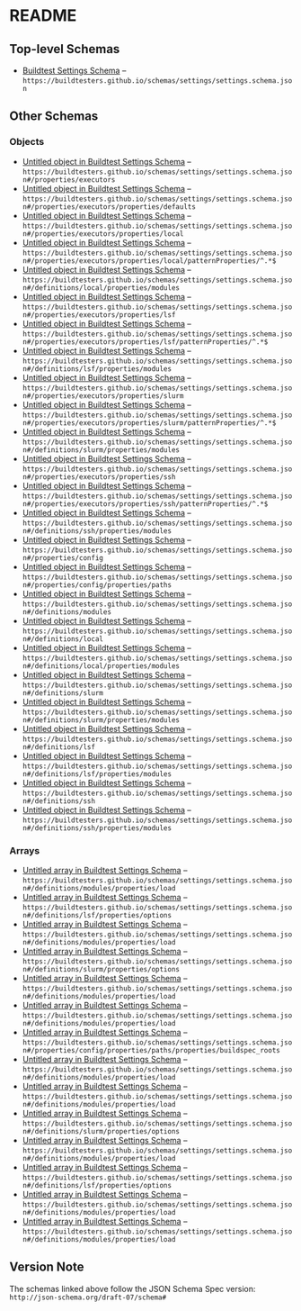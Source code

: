 # README

## Top-level Schemas

-   [Buildtest Settings Schema](./settings.md) – `https://buildtesters.github.io/schemas/settings/settings.schema.json`

## Other Schemas

### Objects

-   [Untitled object in Buildtest Settings Schema](./settings-properties-executors.md) – `https://buildtesters.github.io/schemas/settings/settings.schema.json#/properties/executors`
-   [Untitled object in Buildtest Settings Schema](./settings-properties-executors-properties-defaults.md) – `https://buildtesters.github.io/schemas/settings/settings.schema.json#/properties/executors/properties/defaults`
-   [Untitled object in Buildtest Settings Schema](./settings-properties-executors-properties-local.md) – `https://buildtesters.github.io/schemas/settings/settings.schema.json#/properties/executors/properties/local`
-   [Untitled object in Buildtest Settings Schema](./settings-properties-executors-properties-local-patternproperties-.md) – `https://buildtesters.github.io/schemas/settings/settings.schema.json#/properties/executors/properties/local/patternProperties/^.*$`
-   [Untitled object in Buildtest Settings Schema](./settings-definitions-local-properties-modules.md) – `https://buildtesters.github.io/schemas/settings/settings.schema.json#/definitions/local/properties/modules`
-   [Untitled object in Buildtest Settings Schema](./settings-properties-executors-properties-lsf.md) – `https://buildtesters.github.io/schemas/settings/settings.schema.json#/properties/executors/properties/lsf`
-   [Untitled object in Buildtest Settings Schema](./settings-properties-executors-properties-lsf-patternproperties-.md) – `https://buildtesters.github.io/schemas/settings/settings.schema.json#/properties/executors/properties/lsf/patternProperties/^.*$`
-   [Untitled object in Buildtest Settings Schema](./settings-definitions-lsf-properties-modules.md) – `https://buildtesters.github.io/schemas/settings/settings.schema.json#/definitions/lsf/properties/modules`
-   [Untitled object in Buildtest Settings Schema](./settings-properties-executors-properties-slurm.md) – `https://buildtesters.github.io/schemas/settings/settings.schema.json#/properties/executors/properties/slurm`
-   [Untitled object in Buildtest Settings Schema](./settings-properties-executors-properties-slurm-patternproperties-.md) – `https://buildtesters.github.io/schemas/settings/settings.schema.json#/properties/executors/properties/slurm/patternProperties/^.*$`
-   [Untitled object in Buildtest Settings Schema](./settings-definitions-slurm-properties-modules.md) – `https://buildtesters.github.io/schemas/settings/settings.schema.json#/definitions/slurm/properties/modules`
-   [Untitled object in Buildtest Settings Schema](./settings-properties-executors-properties-ssh.md) – `https://buildtesters.github.io/schemas/settings/settings.schema.json#/properties/executors/properties/ssh`
-   [Untitled object in Buildtest Settings Schema](./settings-properties-executors-properties-ssh-patternproperties-.md) – `https://buildtesters.github.io/schemas/settings/settings.schema.json#/properties/executors/properties/ssh/patternProperties/^.*$`
-   [Untitled object in Buildtest Settings Schema](./settings-definitions-ssh-properties-modules.md) – `https://buildtesters.github.io/schemas/settings/settings.schema.json#/definitions/ssh/properties/modules`
-   [Untitled object in Buildtest Settings Schema](./settings-properties-config.md) – `https://buildtesters.github.io/schemas/settings/settings.schema.json#/properties/config`
-   [Untitled object in Buildtest Settings Schema](./settings-properties-config-properties-paths.md) – `https://buildtesters.github.io/schemas/settings/settings.schema.json#/properties/config/properties/paths`
-   [Untitled object in Buildtest Settings Schema](./settings-definitions-modules.md) – `https://buildtesters.github.io/schemas/settings/settings.schema.json#/definitions/modules`
-   [Untitled object in Buildtest Settings Schema](./settings-definitions-local.md) – `https://buildtesters.github.io/schemas/settings/settings.schema.json#/definitions/local`
-   [Untitled object in Buildtest Settings Schema](./settings-definitions-local-properties-modules.md) – `https://buildtesters.github.io/schemas/settings/settings.schema.json#/definitions/local/properties/modules`
-   [Untitled object in Buildtest Settings Schema](./settings-definitions-slurm.md) – `https://buildtesters.github.io/schemas/settings/settings.schema.json#/definitions/slurm`
-   [Untitled object in Buildtest Settings Schema](./settings-definitions-slurm-properties-modules.md) – `https://buildtesters.github.io/schemas/settings/settings.schema.json#/definitions/slurm/properties/modules`
-   [Untitled object in Buildtest Settings Schema](./settings-definitions-lsf.md) – `https://buildtesters.github.io/schemas/settings/settings.schema.json#/definitions/lsf`
-   [Untitled object in Buildtest Settings Schema](./settings-definitions-lsf-properties-modules.md) – `https://buildtesters.github.io/schemas/settings/settings.schema.json#/definitions/lsf/properties/modules`
-   [Untitled object in Buildtest Settings Schema](./settings-definitions-ssh.md) – `https://buildtesters.github.io/schemas/settings/settings.schema.json#/definitions/ssh`
-   [Untitled object in Buildtest Settings Schema](./settings-definitions-ssh-properties-modules.md) – `https://buildtesters.github.io/schemas/settings/settings.schema.json#/definitions/ssh/properties/modules`

### Arrays

-   [Untitled array in Buildtest Settings Schema](./settings-definitions-modules-properties-load.md) – `https://buildtesters.github.io/schemas/settings/settings.schema.json#/definitions/modules/properties/load`
-   [Untitled array in Buildtest Settings Schema](./settings-definitions-lsf-properties-options.md) – `https://buildtesters.github.io/schemas/settings/settings.schema.json#/definitions/lsf/properties/options`
-   [Untitled array in Buildtest Settings Schema](./settings-definitions-modules-properties-load.md) – `https://buildtesters.github.io/schemas/settings/settings.schema.json#/definitions/modules/properties/load`
-   [Untitled array in Buildtest Settings Schema](./settings-definitions-slurm-properties-options.md) – `https://buildtesters.github.io/schemas/settings/settings.schema.json#/definitions/slurm/properties/options`
-   [Untitled array in Buildtest Settings Schema](./settings-definitions-modules-properties-load.md) – `https://buildtesters.github.io/schemas/settings/settings.schema.json#/definitions/modules/properties/load`
-   [Untitled array in Buildtest Settings Schema](./settings-definitions-modules-properties-load.md) – `https://buildtesters.github.io/schemas/settings/settings.schema.json#/definitions/modules/properties/load`
-   [Untitled array in Buildtest Settings Schema](./settings-properties-config-properties-paths-properties-buildspec_roots.md) – `https://buildtesters.github.io/schemas/settings/settings.schema.json#/properties/config/properties/paths/properties/buildspec_roots`
-   [Untitled array in Buildtest Settings Schema](./settings-definitions-modules-properties-load.md) – `https://buildtesters.github.io/schemas/settings/settings.schema.json#/definitions/modules/properties/load`
-   [Untitled array in Buildtest Settings Schema](./settings-definitions-modules-properties-load.md) – `https://buildtesters.github.io/schemas/settings/settings.schema.json#/definitions/modules/properties/load`
-   [Untitled array in Buildtest Settings Schema](./settings-definitions-slurm-properties-options.md) – `https://buildtesters.github.io/schemas/settings/settings.schema.json#/definitions/slurm/properties/options`
-   [Untitled array in Buildtest Settings Schema](./settings-definitions-modules-properties-load.md) – `https://buildtesters.github.io/schemas/settings/settings.schema.json#/definitions/modules/properties/load`
-   [Untitled array in Buildtest Settings Schema](./settings-definitions-lsf-properties-options.md) – `https://buildtesters.github.io/schemas/settings/settings.schema.json#/definitions/lsf/properties/options`
-   [Untitled array in Buildtest Settings Schema](./settings-definitions-modules-properties-load.md) – `https://buildtesters.github.io/schemas/settings/settings.schema.json#/definitions/modules/properties/load`
-   [Untitled array in Buildtest Settings Schema](./settings-definitions-modules-properties-load.md) – `https://buildtesters.github.io/schemas/settings/settings.schema.json#/definitions/modules/properties/load`

## Version Note

The schemas linked above follow the JSON Schema Spec version: `http://json-schema.org/draft-07/schema#`
